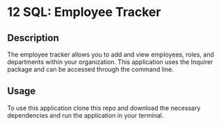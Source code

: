 # 12 SQL: Employee Tracker

## Description
The employee tracker allows you to add and view employees, roles, and departments within your organization. This application uses the Inquirer package and can be accessed through the command line. 

## Usage
To use this application clone this repo and download the necessary dependencies and run the application in your terminal.